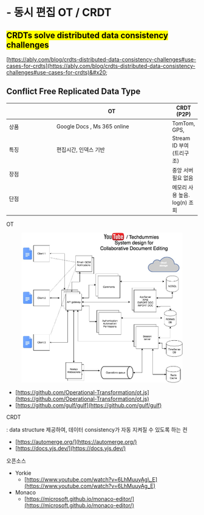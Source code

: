 # - 동시 편집 OT / CRDT

## <mark style="background-color:yellow;">CRDTs solve distributed data consistency challenges</mark>

[https://ably.com/blog/crdts-distributed-data-consistency-challenges#use-cases-for-crdts](https://ably.com/blog/crdts-distributed-data-consistency-challenges#use-cases-for-crdts)&#x20;

## Conflict Free Replicated Data Type

<table><thead><tr><th width="117"></th><th width="305">OT</th><th>CRDT (P2P)</th></tr></thead><tbody><tr><td>상품</td><td>Google Docs , Ms 365 online</td><td>TomTom,  GPS, </td></tr><tr><td>특징</td><td>편집시간, 인덱스 기반</td><td>Stream ID 부여(트리구조)</td></tr><tr><td>장점</td><td></td><td>중앙 서버 필요 없음</td></tr><tr><td>단점</td><td></td><td>메모리 사용 높음.  log(n) 조회</td></tr></tbody></table>



OT

<figure><img src="../../../.gitbook/assets/image (4) (1) (1) (1) (1) (1) (1) (1) (1).png" alt=""><figcaption></figcaption></figure>

* [https://github.com/Operational-Transformation/ot.js](https://github.com/Operational-Transformation/ot.js)
* [https://github.com/gulf/gulf](https://github.com/gulf/gulf)

CRDT

: data structure  제공하여, 데이터 consistency가 자동 지켜질 수 있도록 하는 컨

* [https://automerge.org/](https://automerge.org/)
* [https://docs.yjs.dev/](https://docs.yjs.dev/)



오픈소스

* &#x20;Yorkie
  * [https://www.youtube.com/watch?v=6LhMuuyAg\_E](https://www.youtube.com/watch?v=6LhMuuyAg_E)
* Monaco
  * [https://microsoft.github.io/monaco-editor/](https://microsoft.github.io/monaco-editor/)

